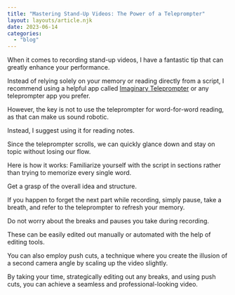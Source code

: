 ```yaml
---
title: "Mastering Stand-Up Videos: The Power of a Teleprompter"
layout: layouts/article.njk
date: 2023-06-14
categories: 
  - "blog"
---
```


When it comes to recording stand-up videos, I have a fantastic tip that can greatly enhance your performance. 

Instead of relying solely on your memory or reading directly from a script, I recommend using a helpful app called [Imaginary Teleprompter](https://imaginary.tech/teleprompter/) or any teleprompter app you prefer.

However, the key is not to use the teleprompter for word-for-word reading, as that can make us sound robotic. 

Instead, I suggest using it for reading notes. 

Since the teleprompter scrolls, we can quickly glance down and stay on topic without losing our flow.

Here is how it works: Familiarize yourself with the script in sections rather than trying to memorize every single word. 

Get a grasp of the overall idea and structure. 

If you happen to forget the next part while recording, simply pause, take a breath, and refer to the teleprompter to refresh your memory.

Do not worry about the breaks and pauses you take during recording. 

These can be easily edited out manually or automated with the help of editing tools. 

You can also employ push cuts, a technique where you create the illusion of a second camera angle by scaling up the video slightly.

By taking your time, strategically editing out any breaks, and using push cuts, you can achieve a seamless and professional-looking video.
